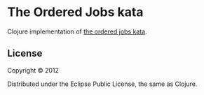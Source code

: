 # The Ordered Jobs kata

Clojure implementation of
[the ordered jobs kata](http://invalidcast.com/2011/09/the-ordered-jobs-kata).

## License

Copyright © 2012

Distributed under the Eclipse Public License, the same as Clojure.
